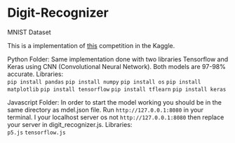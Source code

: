 # Digit-Recognizer
MNIST Dataset

This is a implementation of [this](https://www.kaggle.com/c/digit-recognizer) competition in the Kaggle.

Python Folder:
Same implementation done with two libraries Tensorflow and Keras using CNN (Convolutional Neural Network). Both models are 97-98% accurate.
Libraries:  
`pip install pandas`
`pip install numpy`
`pip install os`
`pip install matplotlib`
`pip install tensorflow`
`pip install tflearn`
`pip install keras`

Javascript Folder:
In order to start the model working you should be in the same directory as mdel.json file. Run `http://127.0.0.1:8080` in your terminal. I your localhost server os not `http://127.0.0.1:8080` then replace your server in digit_recognizer.js.
Libraries:  
`p5.js`
`tensorflow.js`


